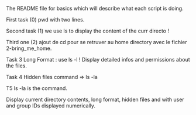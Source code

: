 The README file for basics which will describe what each script is doing.

First task (0) pwd with two lines.

Second task (1) we use ls to display the content of the curr directo !

Third one (2) ajout de cd pour se retruver au home directory avec le fichier 2-bring_me_home.

Task 3 Long Format : use ls -l ! Display detailed infos and permissions about the files.

Task 4 Hidden files command => ls -la

T5 ls -la is the command.

Display current directory contents, long format, hidden files and with user and group IDs displayed numerically.






